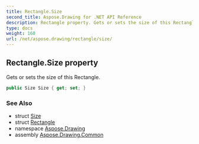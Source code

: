 ```yaml
---
title: Rectangle.Size
second_title: Aspose.Drawing for .NET API Reference
description: Rectangle property. Gets or sets the size of this Rectangle
type: docs
weight: 160
url: /net/aspose.drawing/rectangle/size/
---
```

## Rectangle.Size property

Gets or sets the size of this Rectangle.

```csharp
public Size Size { get; set; }
```

### See Also

* struct [Size](../../size/)
* struct [Rectangle](../)
* namespace [Aspose.Drawing](../../rectangle/)
* assembly [Aspose.Drawing.Common](../../../)


